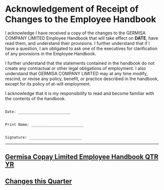 # Acknowledgement of Receipt of Changes to the Employee Handbook

I acknowledge I have received a copy of the changes to the GERMISA COMPANY LIMITED Employee Handbook that will take effect on **DATE**, have read them, and understand their provisions.  I further understand that if I have a question, I am obligated to ask one of the executives for clarification of any provisions in the Employee Handbook.

I further understand that the statements contained in the handbook do not create any contractual or other legal obligations of employment.  I also understand that GERMISA COMPANY LIMITED may at any time modify, rescind, or revise any policy, benefit, or practice described in the handbook, except for its policy of at-will employment.

I acknowledge that it is my responsibility to read and become familiar with the contents of the handbook.



```

Date: ________________________


Print Name: ________________________


Signature: ________________________

```

***


## [Germisa Copay Limited Employee Handbook **QTR YR**](https://getclef.com/handbook/QTR-YR)
## [Changes this Quarter](https://getclef.com/handbook/changelog/QTR-YR)
